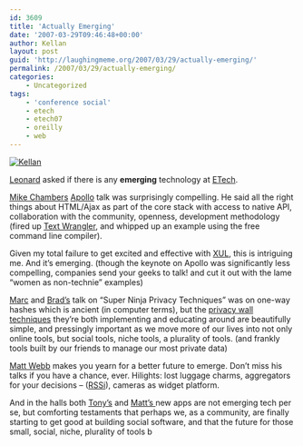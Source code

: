 ```yaml
---
id: 3609
title: 'Actually Emerging'
date: '2007-03-29T09:46:48+00:00'
author: Kellan
layout: post
guid: 'http://laughingmeme.org/2007/03/29/actually-emerging/'
permalink: /2007/03/29/actually-emerging/
categories:
    - Uncategorized
tags:
    - 'conference social'
    - etech
    - etech07
    - oreilly
    - web
---
```


[![Kellan](http://farm1.static.flickr.com/155/437346649_a59e136f83.jpg)](http://www.flickr.com/photos/obra/437346649/ "Photo Sharing")

[Leonard](http://randomfoo.net) asked if there is any **emerging** technology at [ETech](http://conferences.oreillynet.com/etech/).

[Mike Chambers](http://weblogs.macromedia.com/mesh/) [Apollo](http://labs.adobe.com/technologies/apollo/) talk was surprisingly compelling. He said all the right things about HTML/Ajax as part of the core stack with access to native API, collaboration with the community, openness, development methodology (fired up [Text Wrangler](http://www.barebones.com/products/textwrangler/), and whipped up an example using the free command line compiler).

Given my total failure to get excited and effective with [XUL](http://www.mozilla.org/projects/xul/), this is intriguing me. And it’s emerging. (though the keynote on Apollo was significantly less compelling, companies send your geeks to talk! and cut it out with the lame “women as non-technie” examples)

[Marc](http://blog.wesabe.com/) and [Brad’s](http://blog.footle.org/) talk on “Super Ninja Privacy Techniques” was on one-way hashes which is ancient (in computer terms), but the [privacy wall techniques](http://blog.footle.org/2007/02/22/protecting-your-users-data-with-a-privacy-wall/) they’re both implementing and educating around are beautifully simple, and pressingly important as we move more of our lives into not only online tools, but social tools, niche tools, a plurality of tools. (and frankly tools built by our friends to manage our most private data)

[Matt Webb](http://interconnected.org/home/) makes you yearn for a better future to emerge. Don’t miss his talks if you have a chance, ever. Hilights: lost luggage charms, aggregators for your decisions – ([RSSi](http://feeds.feedburner.com/~r/boingboing/iBag/~3/105184363/irss*an*rss*feed*for.html)), cameras as widget platform.

And in the halls both [Tony’s](http://www.stubbleblog.com/) and [Matt’s ](http://hackdiary.org) new apps are not emerging tech per se, but comforting testaments that perhaps we, as a community, are finally starting to get good at building social software, and that the future for those small, social, niche, plurality of tools b